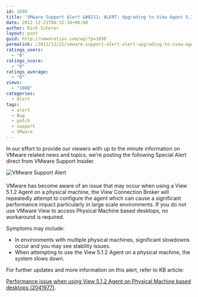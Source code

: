 ```yaml
---
id: 1898
title: 'VMware Support Alert &#8211; ALERT: Upgrading to View Agent 5.1.2 can result in performance issues'
date: 2012-12-21T06:32:34+00:00
author: Rick Scherer
layout: post
guid: http://vmwaretips.com/wp/?p=1898
permalink: /2012/12/21/vmware-support-alert-alert-upgrading-to-view-agent-5-1-2-can-result-in-performance-issues/
ratings_users:
  - "0"
ratings_score:
  - "0"
ratings_average:
  - "0"
views:
  - "1080"
categories:
  - Alert
tags:
  - alert
  - Bug
  - patch
  - support
  - VMware
---
```

In our effort to provide our viewers with up to the minute information on VMware related news and topics, we&#8217;re posting the following Special Alert direct from VMware Support Insider.

<img class="asset asset-image at-xid-6a00d8341c328153ef01543330c84d970c alignleft" style="margin: 0px 25px 5px 0px; border: 0px;" title="VMware Support Alert" src="http://blogs.vmware.com/tp/.a/6a00d8341c328153ef01543330c84d970c-800wi" alt="VMware Support Alert" border="0" />

VMware has become aware of an issue that may occur when using a View 5.1.2 Agent on a physical machine, the View Connection Broker will repeatedly attempt to configure the agent which can cause a significant performance impact particularly in large scale environments. If you do not use VMware View to access Physical Machine based desktops, no workaround is required.

Symptoms may include:

  * In environments with multiple physical machines, significant slowdowns occur and you may see stability issues.
  * When attempting to use the View 5.1.2 Agent on a physical machine, the system slows down.

For further updates and more information on this alert, refer to KB article:
  
<a href="http://kb.vmware.com/kb/2041977" target="_blank">Performance issue when using View 5.1.2 Agent on Physical Machine based desktops (2041977)</a>.
